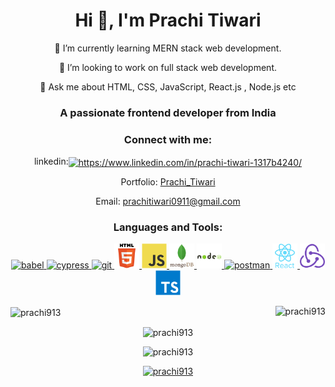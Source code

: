 
 <h1 align="center">Hi 👋, I'm Prachi Tiwari</h1>
     
<p align="center">
🌱 I’m currently learning MERN stack web development.
 </p>
 <p align="center">
👯 I’m looking to work on full stack web development.
 </p>
 <p align="center">
💬 Ask me about HTML, CSS, JavaScript, React.js , Node.js etc
</p>
<h3 align="center">A passionate frontend developer from India</h3>



<h3 align="center">Connect with me:</h3>
<p align="center">
 linkedin:<a href="https://linkedin.com/in/https://www.linkedin.com/in/prachi-tiwari-1317b4240/" target="blank"><img align="center" src="https://raw.githubusercontent.com/rahuldkjain/github-profile-readme-generator/master/src/images/icons/Social/linked-in-alt.svg" alt="https://www.linkedin.com/in/prachi-tiwari-1317b4240/" height="30" width="40" /></a>

</p>
<p align="center">
 Portfolio: <a href="https://644bc4153610be03adb1999a--jocular-genie-6d689e.netlify.app/"> Prachi_Tiwari </a></p>
 
 <p align="center">
Email: <a href="/">prachitiwari0911@gmail.com</a></p>
<p align="center">
 <a href="/"></a></p>
 



<h3 align="center">Languages and Tools:</h3>
<p align="center" margin-bottom="20px"> <a href="https://babeljs.io/" target="_blank" rel="noreferrer"> <img src="https://www.vectorlogo.zone/logos/babeljs/babeljs-icon.svg" alt="babel" width="40" height="40"/> </a> <a href="https://www.cypress.io" target="_blank" rel="noreferrer"> <img src="https://raw.githubusercontent.com/simple-icons/simple-icons/6e46ec1fc23b60c8fd0d2f2ff46db82e16dbd75f/icons/cypress.svg" alt="cypress" width="40" height="40"/> </a> <a href="https://git-scm.com/" target="_blank" rel="noreferrer"> <img src="https://www.vectorlogo.zone/logos/git-scm/git-scm-icon.svg" alt="git" width="40" height="40"/> </a> <a href="https://www.w3.org/html/" target="_blank" rel="noreferrer"> <img src="https://raw.githubusercontent.com/devicons/devicon/master/icons/html5/html5-original-wordmark.svg" alt="html5" width="40" height="40"/> </a> <a href="https://developer.mozilla.org/en-US/docs/Web/JavaScript" target="_blank" rel="noreferrer"> <img src="https://raw.githubusercontent.com/devicons/devicon/master/icons/javascript/javascript-original.svg" alt="javascript" width="40" height="40"/> </a> <a href="https://www.mongodb.com/" target="_blank" rel="noreferrer"> <img src="https://raw.githubusercontent.com/devicons/devicon/master/icons/mongodb/mongodb-original-wordmark.svg" alt="mongodb" width="40" height="40"/> </a> <a href="https://nodejs.org" target="_blank" rel="noreferrer"> <img src="https://raw.githubusercontent.com/devicons/devicon/master/icons/nodejs/nodejs-original-wordmark.svg" alt="nodejs" width="40" height="40"/> </a> <a href="https://postman.com" target="_blank" rel="noreferrer"> <img src="https://www.vectorlogo.zone/logos/getpostman/getpostman-icon.svg" alt="postman" width="40" height="40"/> </a> <a href="https://reactjs.org/" target="_blank" rel="noreferrer"> <img src="https://raw.githubusercontent.com/devicons/devicon/master/icons/react/react-original-wordmark.svg" alt="react" width="40" height="40"/> </a> <a href="https://redux.js.org" target="_blank" rel="noreferrer"> <img src="https://raw.githubusercontent.com/devicons/devicon/master/icons/redux/redux-original.svg" alt="redux" width="40" height="40"/> </a> <a href="https://www.typescriptlang.org/" target="_blank" rel="noreferrer"> <img src="https://raw.githubusercontent.com/devicons/devicon/master/icons/typescript/typescript-original.svg" alt="typescript" width="40" height="40"/> </a> </p>

<p  align="left">
 <img align="center" src="https://github-readme-streak-stats.herokuapp.com/?user=prachi913&" alt="prachi913" />
 <img align="right" src="https://github-readme-stats.vercel.app/api?username=prachi913&show_icons=true&locale=en" alt="prachi913" />
 </p>
 <p  align="center">
 <img align="center" src="https://github-readme-stats.vercel.app/api/top-langs?username=prachi913&show_icons=true&locale=en&layout=compact" alt="prachi913" />



</p>


</p>
<p align="center"> <img src="https://komarev.com/ghpvc/?username=prachi913&label=Profile%20views&color=0e75b6&style=flat" alt="prachi913" /> </p>

<p align="center"> <a href="https://github.com/ryo-ma/github-profile-trophy"><img src="https://github-profile-trophy.vercel.app/?username=prachi913" alt="prachi913" /></a> </p>


